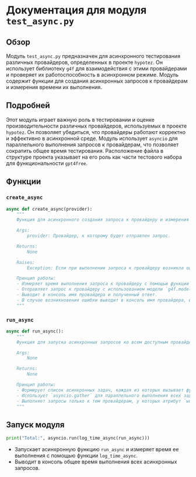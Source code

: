 # Документация для модуля `test_async.py`

## Обзор

Модуль `test_async.py` предназначен для асинхронного тестирования различных провайдеров, определенных в проекте `hypotez`. Он использует библиотеку `g4f` для взаимодействия с этими провайдерами и проверяет их работоспособность в асинхронном режиме. Модуль содержит функции для создания асинхронных запросов к провайдерам и измерения времени их выполнения.

## Подробней

Этот модуль играет важную роль в тестировании и оценке производительности различных провайдеров, используемых в проекте `hypotez`. Он позволяет убедиться, что провайдеры работают корректно и эффективно в асинхронной среде. Модуль использует `asyncio` для параллельного выполнения запросов к провайдерам, что позволяет сократить общее время тестирования. Расположение файла в структуре проекта указывает на его роль как части тестового набора для функциональности `gpt4free`.

## Функции

### `create_async`

```python
async def create_async(provider):
    """
    Функция для асинхронного создания запроса к провайдеру и измерения времени его выполнения.

    Args:
        provider: Провайдер, к которому будет отправлен запрос.

    Returns:
        None

    Raises:
        Exception: Если при выполнении запроса к провайдеру возникла ошибка.

    Принцип работы:
    - Измеряет время выполнения запроса к провайдеру с помощью функции `log_time_async`.
    - Отправляет запрос к провайдеру с использованием модели `g4f.models.default.name` и сообщением `"Hello, are you GPT 3.5?"`.
    - Выводит в консоль имя провайдера и полученный ответ.
    - В случае возникновения ошибки выводит в консоль имя провайдера, имя класса ошибки и сообщение об ошибке.
    """
```

### `run_async`

```python
async def run_async():
    """
    Функция для запуска асинхронных запросов ко всем доступным провайдерам.

    Args:
        None

    Returns:
        None

    Принцип работы:
    - Формирует список асинхронных задач, каждая из которых вызывает функцию `create_async` для одного из провайдеров.
    - Использует `asyncio.gather` для параллельного выполнения всех задач.
    - Выполняет запросы только к тем провайдерам, у которых атрибут `working` имеет значение `True`.
    """
```

## Запуск модуля

```python
print("Total:", asyncio.run(log_time_async(run_async)))
```

- Запускает асинхронную функцию `run_async` и измеряет время ее выполнения с помощью функции `log_time_async`.
- Выводит в консоль общее время выполнения всех асинхронных запросов.